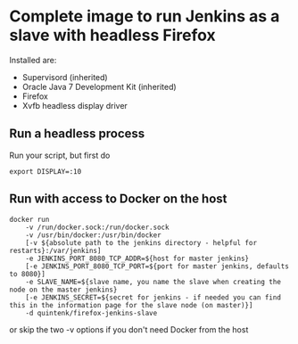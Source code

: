 Complete image to run Jenkins as a slave with headless Firefox
==============================================================

Installed are:

- Supervisord (inherited)
- Oracle Java 7 Development Kit (inherited)
- Firefox
- Xvfb headless display driver

Run a headless process
----------------------

Run your script, but first do

    export DISPLAY=:10

Run with access to Docker on the host
-------------------------------------

    docker run
        -v /run/docker.sock:/run/docker.sock
        -v /usr/bin/docker:/usr/bin/docker
        [-v ${absolute path to the jenkins directory - helpful for restarts}:/var/jenkins]
        -e JENKINS_PORT_8080_TCP_ADDR=${host for master jenkins}
        [-e JENKINS_PORT_8080_TCP_PORT=${port for master jenkins, defaults to 8080}]
        -e SLAVE_NAME=${slave name, you name the slave when creating the node on the master jenkins}
        [-e JENKINS_SECRET=${secret for jenkins - if needed you can find this in the information page for the slave node (on master)}]
        -d quintenk/firefox-jenkins-slave

or skip the two -v options if you don't need Docker from the host




